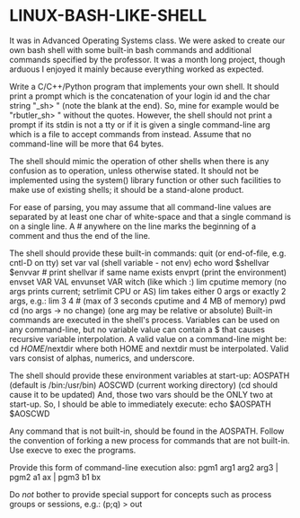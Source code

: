 # LINUX-BASH-LIKE-SHELL
It was in Advanced Operating Systems class. We were asked to create our own bash shell with some built-in bash commands  and additional commands specified by the professor. It was a month long project, though arduous I enjoyed it mainly  because everything worked as expected.

Write a C/C++/Python program that implements your own shell.  It should print a
prompt which is the concatenation of your login id and the char string
"_sh> " (note the blank at the end). So, mine for example would be
"rbutler_sh> " without the quotes.  However, the shell should not print
a prompt if its stdin is not a tty or if it is given a single command-line
arg which is a file to accept commands from instead.  Assume that no
command-line will be more that 64 bytes.

The shell should mimic the operation of other shells when there is any
confusion as to operation, unless otherwise stated.  It should not be
implemented using the system() library function or other such facilities
to make use of existing shells; it should be a stand-alone product.

For ease of parsing, you may assume that all command-line values are
separated by at least one char of white-space and that a single command
is on a single line.  A # anywhere on the line marks the beginning of
a comment and thus the end of the line.

The shell should provide these built-in commands:
   quit (or end-of-file, e.g. cntl-D on tty)
   set var val  (shell variable - not env)
   echo word $shellvar $envvar    # print shellvar if same name exists
   envprt (print the environment)
   envset VAR VAL
   envunset VAR
   witch (like which :)
   lim cputime memory (no args prints current; setrlimit CPU or AS)
       lim takes either 0 args or exactly 2 args, e.g.:
           lim 3 4  # (max of 3 seconds cputime and 4 MB of memory)
   pwd
   cd  (no args -> no change) (one arg may be relative or absolute)
Built-in commands are executed in the shell's process.
Variables can be used on any command-line, but no variable value
can contain a $ that causes recursive variable interpolation.
A valid value on a command-line might be:
    cd $HOME/$nextdir
where both HOME and nextdir must be interpolated.
Valid vars consist of alphas, numerics, and underscore.

The shell should provide these environment variables at start-up:
    AOSPATH (default is /bin:/usr/bin)
    AOSCWD  (current working directory) (cd should cause it to be updated)
And, those two vars should be the ONLY two at start-up.
So, I should be able to immediately execute:
    echo $AOSPATH $AOSCWD

Any command that is not built-in, should be found in the AOSPATH.
Follow the convention of forking a new process for commands that are not
built-in.  Use execve to exec the programs.

Provide this form of command-line execution also:
    pgm1 arg1 arg2 arg3 | pgm2 a1 ax | pgm3 b1 bx

Do *not* bother to provide special support for concepts such as process
groups or sessions, e.g.: (p;q) > out
